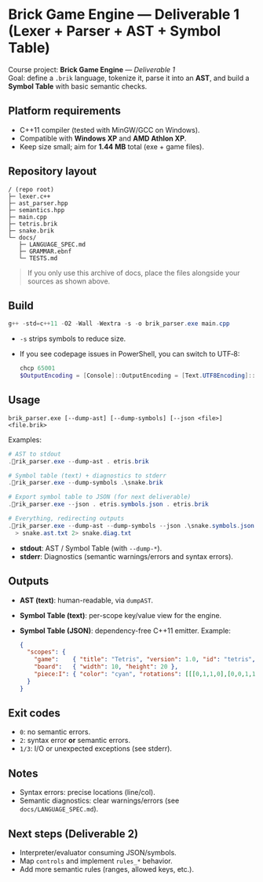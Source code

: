 # Brick Game Engine — Deliverable 1 (Lexer + Parser + AST + Symbol Table)

Course project: **Brick Game Engine** — *Deliverable 1*  
Goal: define a `.brik` language, tokenize it, parse it into an **AST**, and build a **Symbol Table** with basic semantic checks.

## Platform requirements

- C++11 compiler (tested with MinGW/GCC on Windows).
- Compatible with **Windows XP** and **AMD Athlon XP**.
- Keep size small; aim for **1.44 MB** total (exe + game files).

## Repository layout

```
/ (repo root)
├─ lexer.c++
├─ ast_parser.hpp
├─ semantics.hpp
├─ main.cpp
├─ tetris.brik
├─ snake.brik
└─ docs/
   ├─ LANGUAGE_SPEC.md
   ├─ GRAMMAR.ebnf
   └─ TESTS.md
```

> If you only use this archive of docs, place the files alongside your sources as shown above.

## Build

```powershell
g++ -std=c++11 -O2 -Wall -Wextra -s -o brik_parser.exe main.cpp
```

- `-s` strips symbols to reduce size.
- If you see codepage issues in PowerShell, you can switch to UTF‑8:

  ```powershell
  chcp 65001
  $OutputEncoding = [Console]::OutputEncoding = [Text.UTF8Encoding]::UTF8
  ```

## Usage

```
brik_parser.exe [--dump-ast] [--dump-symbols] [--json <file>] <file.brik>
```

Examples:

```powershell
# AST to stdout
.rik_parser.exe --dump-ast . etris.brik

# Symbol table (text) + diagnostics to stderr
.rik_parser.exe --dump-symbols .\snake.brik

# Export symbol table to JSON (for next deliverable)
.rik_parser.exe --json . etris.symbols.json . etris.brik

# Everything, redirecting outputs
.rik_parser.exe --dump-ast --dump-symbols --json .\snake.symbols.json .\snake.brik `
  > snake.ast.txt 2> snake.diag.txt
```

- **stdout**: AST / Symbol Table (with `--dump-*`).
- **stderr**: Diagnostics (semantic warnings/errors and syntax errors).

## Outputs

- **AST (text)**: human-readable, via `dumpAST`.
- **Symbol Table (text)**: per-scope key/value view for the engine.
- **Symbol Table (JSON)**: dependency-free C++11 emitter. Example:

  ```json
  {
    "scopes": {
      "game":    { "title": "Tetris", "version": 1.0, "id": "tetris", "available_pieces": ["I","O"] },
      "board":   { "width": 10, "height": 20 },
      "piece:I": { "color": "cyan", "rotations": [[[0,1,1,0],[0,0,1,1],[0,0,0,0],[0,0,0,0]]] }
    }
  }
  ```

## Exit codes

- `0`: no semantic errors.
- `2`: syntax error **or** semantic errors.
- `1/3`: I/O or unexpected exceptions (see stderr).

## Notes

- Syntax errors: precise locations (line/col).
- Semantic diagnostics: clear warnings/errors (see `docs/LANGUAGE_SPEC.md`).

## Next steps (Deliverable 2)

- Interpreter/evaluator consuming JSON/symbols.
- Map `controls` and implement `rules_*` behavior.
- Add more semantic rules (ranges, allowed keys, etc.).
